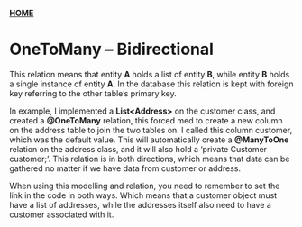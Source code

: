 [**HOME**](index.md)



# OneToMany – Bidirectional


This relation means that entity **A** holds a list of entity **B**, while entity **B** holds a single instance of entity **A**. 
In the database this relation is kept with foreign key referring to the other table’s primary key. 

In example, I implemented a **List\<Address\>** on the customer class, and created a **@OneToMany** relation, this forced med to create a new column on the address table to join the two tables on. I called this column customer, which was the default value. 
This will automatically create a **@ManyToOne** relation on the address class, and it will also hold a ‘private Customer customer;’. 
This relation is in both directions, which means that data can be gathered no matter if we have data from customer or address.

When using this modelling and relation, you need to remember to set the link in the code in both ways. Which means that a customer object must have a list of addresses, while the addresses itself also need to have a customer associated with it. 


